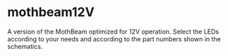 # mothbeam12V
A version of the MothBeam optimized for 12V operation. Select the LEDs according to your needs and according to the part numbers shown in the schematics.
